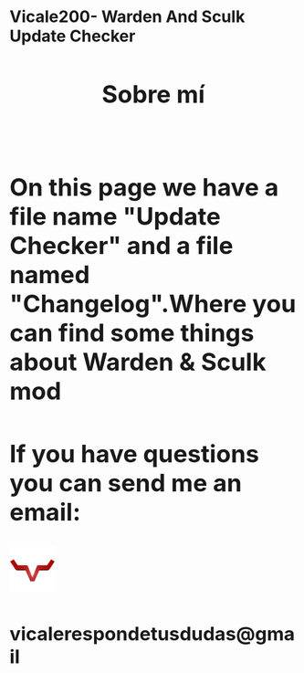 <!DOCTYPE html>
<html lang="us">
<head>
    <meta charset="UTF-8">
    <meta name="viewport" content="width=device-width, initial-scale=1.0">
    <meta http-equiv="X-UA-Compatible" content="ie=edge">
    <h1>Vicale200- Warden And Sculk Update Checker
    <link rel="stylesheet" href="css/estilos.css">
    <link href="https://fonts.googleapis.com/css2?family=Teko&display=swap" rel="stylesheet">
</head>
<body>
    <header>
        <section class="textos-header2">
            <h1>Sobre mí</h1>
        </section>
    </header>
    <main>
        <section class="contenido-descripcion">
            <h2>On this page we have a file name "Update Checker" and a file named "Changelog".Where you can find some things about Warden & Sculk mod<h2>
        </section>
        <section class="correo-direccion">
            <h2>If you have questions you can send me an email:</h2>
            <div class="imagen-acercade">
                <img src="img/logowebvicale.png" alt="">
                 <div class="correo-dudas">
                     <h3>vicalerespondetusdudas@gmail</h3>
                 </div>
            </div>
        </section>
    </main>
</body>
</html>

